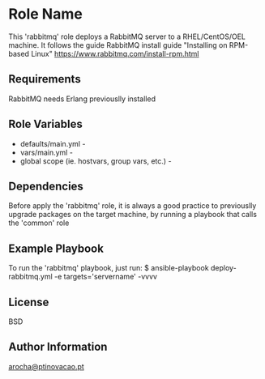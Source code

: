 Role Name
=========

This 'rabbitmq' role deploys a RabbitMQ server to a RHEL/CentOS/OEL machine.
It follows the guide RabbitMQ install guide "Installing on RPM-based Linux"
https://www.rabbitmq.com/install-rpm.html

Requirements
------------

RabbitMQ needs Erlang previouslly installed

Role Variables
--------------

- defaults/main.yml - 
- vars/main.yml - 
- global scope (ie. hostvars, group vars, etc.) - 

Dependencies
------------

Before apply the 'rabbitmq' role, it is always a good practice to previouslly upgrade packages on the target machine, by running a playbook that calls  the 'common' role

Example Playbook
----------------

To run the 'rabbitmq' playbook, just run:
$ ansible-playbook deploy-rabbitmq.yml -e targets='servername' -vvvv

License
-------

BSD

Author Information
------------------

arocha@ptinovacao.pt
